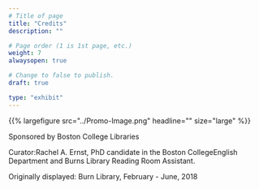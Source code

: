 ```yaml
---
# Title of page
title: "Credits"
description: ""

# Page order (1 is 1st page, etc.)
weight: 7
alwaysopen: true

# Change to false to publish.
draft: true

type: "exhibit"
---
```

{{% largefigure src="../Promo-Image.png" headline="" size="large" %}}

Sponsored by Boston College Libraries

Curator:Rachel A. Ernst, PhD candidate in the Boston CollegeEnglish Department and Burns Library Reading Room Assistant.

Originally displayed: Burn Library, February - June, 2018
	
